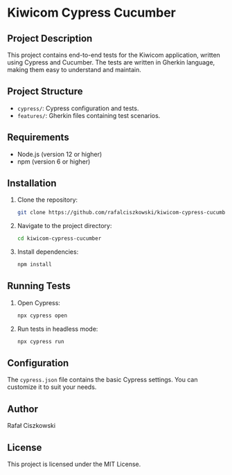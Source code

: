 # Kiwicom Cypress Cucumber

## Project Description
This project contains end-to-end tests for the Kiwicom application, written using Cypress and Cucumber. The tests are written in Gherkin language, making them easy to understand and maintain.

## Project Structure
- `cypress/`: Cypress configuration and tests.
- `features/`: Gherkin files containing test scenarios.

## Requirements
- Node.js (version 12 or higher)
- npm (version 6 or higher)

## Installation
1. Clone the repository:
   ```bash
   git clone https://github.com/rafalciszkowski/kiwicom-cypress-cucumber.git

3. Navigate to the project directory:
   ```bash
   cd kiwicom-cypress-cucumber

5. Install dependencies:
   ```bash
   npm install

## Running Tests
1. Open Cypress:
   ```bash
   npx cypress open

3. Run tests in headless mode:
   ```bash
   npx cypress run

## Configuration
The `cypress.json` file contains the basic Cypress settings. You can customize it to suit your needs.

## Author
Rafał Ciszkowski

## License
This project is licensed under the MIT License.
